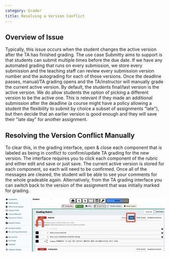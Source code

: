 ```yaml
---
category: Grader
title: Resolving a Version Conflict
---
```


## Overview of Issue

Typically, this issue occurs when the student changes the active version after the TA has finished grading. The use case Submitty aims to support is that students can submit multiple times before the due date. If we have any automated grading that runs on every submission, we store every submission and the teaching staff can review every submission version number and the autograding for each of those versions. Once the deadline passes, manual/TA grading opens and the TA/instructor will manually grade the current active version. By default, the students final/last version is the active version. We do allow students the option of picking a different version to be the active one. This is relevant if they made an additional submission after the deadline (a course might have a policy allowing a student the flexibility to submit by choice a subset of assignments "late"), but then decide that an earlier version is good enough and they will save their "late day" for another assignment.


## Resolving the Version Conflict Manually

To clear this, in the grading interface, open & close each component that is labeled as being in conflict to confirm/update TA grading for the new version. The interface requires you to click each component of the rubric and either edit and save or just save. The current active version is stored for each component, so each will need to be confirmed. Once all of the messages are cleared, the student will be able to see your comments for the whole gradeable again. Alternatively, from the TA grading interface you can switch back to the version of the assignment that was initially marked for grading. 

![](/images/ta_grading/versionconflict.png)